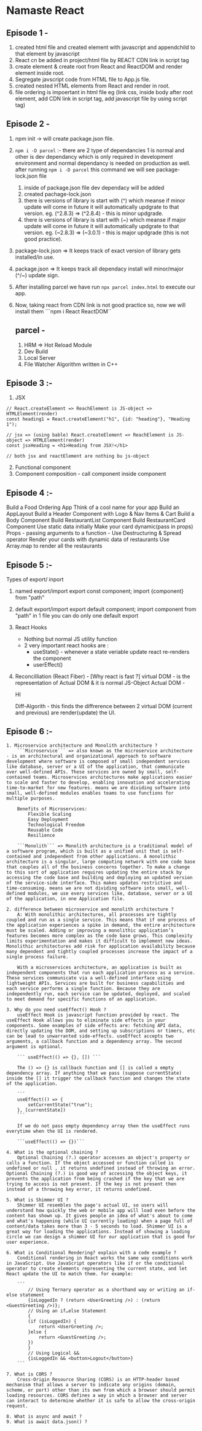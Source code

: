 # Namaste React 

## Episode 1 -
1. created html file and created element with javascript and appendchild to that element by javascript
2. React cn be added in project/html file by REACT CDN link in script tag
3. create element & create root from React and ReactDOM and render element inside root.
4. Segregate javscript code from HTML file to App.js file.
5. created nested HTML elements from React and render in root.
6. file ordering is impoertant in html file eg (link css, inside body after root element, add CDN link in script tag, add javascript file by using script tag)

## Episode 2 -
1. npm init -> will create package.json file.
2. ```npm i -D parcel``` :- there are 2 type of dependancies 1 is normal and other is dev dependancy which is only required in development environment and normal dependancy is needed on production as well.
after running ```npm i -D parcel``` this command we will see package-lock.json file 
    1. inside of package.json file dev dependacy will be added 
    2. created pachage-lock.json
    3. there is versions of library is start with (^) which meanse if minor update will come in future it will automatically updgrate to that version.
    eg. (^2.8.3) => (^2.8.4) - this is minor updgrade.
    4. there is versions of library is start with (~) which meanse if major update will come in future it will automatically updgrate to that version.
    eg. (~2.8.3) => (~3.0.1) - this is major updgrade (this is not good practice).
3. package-lock.json => It keeps track of exact version of library gets installed/in use.
4. package.json => It keeps track all dependacy install will minor/major (^/~) update sign.
5. After installing parcel we have run ```npx parcel index.html``` to execute our app.
6. Now, taking react from CDN link is not good practice so, now we will install them
    ```npm i React ReactDOM``

    ## parcel -
    1. HRM => Hot Reload Module
    2. Dev Build
    3. Local Server
    4. File Watcher Algorithm written in C++

## Episode 3 :-
1. JSX 
```
// React.createElement => ReachElement is JS-object => HTMLElement(render)
const heading1 = React.createElement("h1", {id: "heading"}, "Heading 1");

// jsx => (using bable) React.createElement => ReachElement is JS-object => HTMLElement(render)
const jsxHeading = <h1>Heading from JSX!</h1>

// both jsx and reactElement are nothing bu js-object 
```
2. Functional component
3. Component composition - call component inside component

## Episode 4 :-
Build a Food Ordering App
Think of a cool name for your app
Build an AppLayout
Build a Header Component with Logo & Nav Items & Cart
Build a Body Component
Build RestaurantList Component
Build RestaurantCard Component
Use static data initially
Make your card dynamic(pass in props)
Props - passing arguments to a function - Use Destructuring & Spread operator
Render your cards with dynamic data of restaurants
Use Array.map to render all the restaurants

## Episode 5 :-
Types of export/ inport

1. named export/import
    export const component;
    import {component} from "path"

2. default export/import
    export default component;
    import component from "path"
    in 1 file you can do only one default export

3. React Hooks
    - Nothing but normal JS utility function
    - 2 very important react hooks are :
        - useState() - whenever a state veriable update react re-renders the component
        - userEffect()

4. Reconcilliation (React Fiber) - [Why react is fast ?]
    virtual DOM - is the representation of Actual DOM & it is normal JS-Object
    Actual DOM - 
        <div>
            <p>
                <span>
                    HI
                </span>
            </p>
        </div>

    Diff-Algorith - this finds the diffrerence between 2 virtual DOM (current and previous)
    are render(update) the UI.
    
## Episode 6 :-
    1. Microservice architecture and Monolith architecture ?
        ```Microservice``` => also known as the microservice architecture - is an architectural and organizational approach to software development where software is composed of small independent services like database, server or a UI of the application, that communicate over well-defined APIs. These services are owned by small, self-contained teams. Microservices architectures make applications easier to scale and faster to develop, enabling innovation and accelerating time-to-market for new features. means we are dividing software into small, well-defined modules enables teams to use functions for multiple purposes.

        Benefits of Microservices:
            Flexible Scaling
            Easy Deployment
            Technological Freedom
            Reusable Code
            Resilience
        
        ```Monolith``` => Monolith architecture is a traditional model of a software program, which is built as a unified unit that is self-contained and independent from other applications. A monolithic architecture is a singular, large computing network with one code base that couples all of the business concerns together. To make a change to this sort of application requires updating the entire stack by accessing the code base and building and deploying an updated version of the service-side interface. This makes updates restrictive and time-consuming. means we are not dividing software into small, well-defined modules, we use every services like, database, server or a UI of the application, in one Application file.

    2. difference between microservice and monolith architecture ?
        A: With monolithic architectures, all processes are tightly coupled and run as a single service. This means that if one process of the application experiences a spike in demand, the entire architecture must be scaled. Adding or improving a monolithic application’s features becomes more complex as the code base grows. This complexity limits experimentation and makes it difficult to implement new ideas. Monolithic architectures add risk for application availability because many dependent and tightly coupled processes increase the impact of a single process failure.

        With a microservices architecture, an application is built as independent components that run each application process as a service. These services communicate via a well-defined interface using lightweight APIs. Services are built for business capabilities and each service performs a single function. Because they are independently run, each service can be updated, deployed, and scaled to meet demand for specific functions of an application.

    3. Why do you need useEffect() Hook ?
        useEffect Hook is javascript function provided by react. The useEffect Hook allows you to eliminate side effects in your components. Some examples of side effects are: fetching API data, directly updating the DOM, and setting up subscriptions or timers, etc can be lead to unwarranted side-effects. useEffect accepts two arguments, a callback function and a dependency array. The second argument is optional.

        ``` useEffect(() => {}, []) ```

        The () => {} is callback function and [] is called a empty dependency array. If anything that we pass (suppose currentState) inside the [] it trigger the callback function and changes the state of the application.

        ```
        useEffect(() => {
            setCurrentState("true");
        }, [currentState])
        ```

        If we do not pass empty dependency array then the useEffect runs everytime when the UI is rendered.

        ```useEffect(() => {})```

    4. What is the optional chaining ?
        Optional Chaining (?.) operator accesses an object's property or calls a function. If the object accessed or function called is undefined or null , it returns undefined instead of throwing an error. Optional Chaining (?.) is good way of accessing the object keys, it prevents the application from being crashed if the key that we are trying to access is not present. If the key is not present then instead of a throwing key error, it returns undefined.
    
    5. What is Shimmer UI ?
        Shimmer UI resembles the page's actual UI, so users will understand how quickly the web or mobile app will load even before the content has shown up. It gives people an idea of what's about to come and what's happening (while UI currently loading) when a page full of content/data takes more than 3 - 5 seconds to load. Shimmer UI is a great way for loading the applications. Instead of showing a loading circle we can design a shimmer UI for our application that is good for user experience.
    
    6. What is Conditional Rendering? explain with a code example ?
        Conditional rendering in React works the same way conditions work in JavaScript. Use JavaScript operators like if or the conditional operator to create elements representing the current state, and let React update the UI to match them. for example:

        ```
            // Using Ternary operator as a shorthand way or writing an if-else statement
            {isLoggedIn ? (return <UserGreeting />) : (return <GuestGreeting />)};
            // Using an if…else Statement
            {
            (if (isLoggedIn) {
                return <UserGreeting />;
            }else {
                return <GuestGreeting />;
            })
            }
            // Using Logical &&
            {isLoggedIn && <button>Logout</button>}
        ```

    7. What is CORS ?
        Cross-Origin Resource Sharing (CORS) is an HTTP-header based mechanism that allows a server to indicate any origins (domain, scheme, or port) other than its own from which a browser should permit loading resources. CORS defines a way in which a browser and server can interact to determine whether it is safe to allow the cross-origin request.

    8. What is async and await ?
    9. What is await data.json() ?
